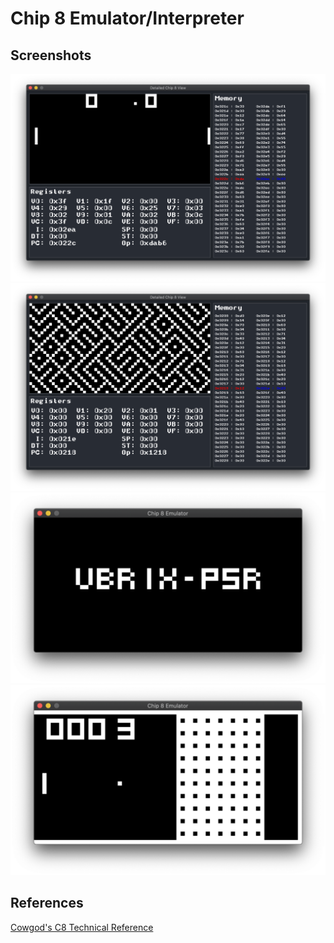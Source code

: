 # Chip 8 Emulator/Interpreter

## Screenshots

![](screenshots/pong.png)
![](screenshots/maze.png)
![](screenshots/vbrix.png)
![](screenshots/vbrix2.png)

## References

[Cowgod's C8 Technical Reference](http://devernay.free.fr/hacks/chip8/C8TECH10.HTM#2.5)